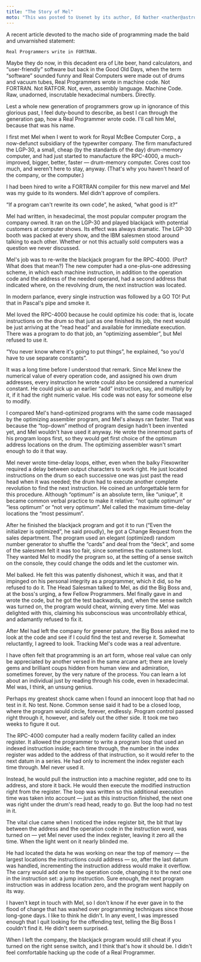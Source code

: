 ```yaml
---
title: "The Story of Mel"
moto: "This was posted to Usenet by its author, Ed Nather <nather@astro.as.utexas.edu>, on May 21, 1983."
---
```


A recent article devoted to the macho side of programming
made the bald and unvarnished statement:

    Real Programmers write in FORTRAN.

Maybe they do now,
in this decadent era of
Lite beer, hand calculators, and “user-friendly” software
but back in the Good Old Days,
when the term “software” sounded funny
and Real Computers were made out of drums and vacuum tubes,
Real Programmers wrote in machine code.
Not FORTRAN. Not RATFOR. Not, even, assembly language.
Machine Code.
Raw, unadorned, inscrutable hexadecimal numbers.
Directly.

Lest a whole new generation of programmers
grow up in ignorance of this glorious past,
I feel duty-bound to describe,
as best I can through the generation gap,
how a Real Programmer wrote code.
I'll call him Mel,
because that was his name.

I first met Mel when I went to work for Royal McBee Computer Corp.,
a now-defunct subsidiary of the typewriter company.
The firm manufactured the LGP-30,
a small, cheap (by the standards of the day)
drum-memory computer,
and had just started to manufacture
the RPC-4000, a much-improved,
bigger, better, faster — drum-memory computer.
Cores cost too much,
and weren't here to stay, anyway.
(That's why you haven't heard of the company,
or the computer.)

I had been hired to write a FORTRAN compiler
for this new marvel and Mel was my guide to its wonders.
Mel didn't approve of compilers.

“If a program can't rewrite its own code”,
he asked, “what good is it?”

Mel had written,
in hexadecimal,
the most popular computer program the company owned.
It ran on the LGP-30
and played blackjack with potential customers
at computer shows.
Its effect was always dramatic.
The LGP-30 booth was packed at every show,
and the IBM salesmen stood around
talking to each other.
Whether or not this actually sold computers
was a question we never discussed.

Mel's job was to re-write
the blackjack program for the RPC-4000.
(Port? What does that mean?)
The new computer had a one-plus-one
addressing scheme,
in which each machine instruction,
in addition to the operation code
and the address of the needed operand,
had a second address that indicated where, on the revolving drum,
the next instruction was located.

In modern parlance,
every single instruction was followed by a GO TO!
Put that in Pascal's pipe and smoke it.

Mel loved the RPC-4000
because he could optimize his code:
that is, locate instructions on the drum
so that just as one finished its job,
the next would be just arriving at the “read head”
and available for immediate execution.
There was a program to do that job,
an “optimizing assembler”,
but Mel refused to use it.

“You never know where it's going to put things”,
he explained, “so you'd have to use separate constants”.

It was a long time before I understood that remark.
Since Mel knew the numerical value
of every operation code,
and assigned his own drum addresses,
every instruction he wrote could also be considered
a numerical constant.
He could pick up an earlier “add” instruction, say,
and multiply by it,
if it had the right numeric value.
His code was not easy for someone else to modify.

I compared Mel's hand-optimized programs
with the same code massaged by the optimizing assembler program,
and Mel's always ran faster.
That was because the “top-down” method of program design
hadn't been invented yet,
and Mel wouldn't have used it anyway.
He wrote the innermost parts of his program loops first,
so they would get first choice
of the optimum address locations on the drum.
The optimizing assembler wasn't smart enough to do it that way.

Mel never wrote time-delay loops, either,
even when the balky Flexowriter
required a delay between output characters to work right.
He just located instructions on the drum
so each successive one was just past the read head
when it was needed;
the drum had to execute another complete revolution
to find the next instruction.
He coined an unforgettable term for this procedure.
Although “optimum” is an absolute term,
like “unique”, it became common verbal practice
to make it relative:
“not quite optimum” or “less optimum”
or “not very optimum”.
Mel called the maximum time-delay locations
the “most pessimum”.

After he finished the blackjack program
and got it to run
(“Even the initializer is optimized”,
he said proudly),
he got a Change Request from the sales department.
The program used an elegant (optimized)
random number generator
to shuffle the “cards” and deal from the “deck”,
and some of the salesmen felt it was too fair,
since sometimes the customers lost.
They wanted Mel to modify the program
so, at the setting of a sense switch on the console,
they could change the odds and let the customer win.

Mel balked.
He felt this was patently dishonest,
which it was,
and that it impinged on his personal integrity as a programmer,
which it did,
so he refused to do it.
The Head Salesman talked to Mel,
as did the Big Boss and, at the boss's urging,
a few Fellow Programmers.
Mel finally gave in and wrote the code,
but he got the test backwards,
and, when the sense switch was turned on,
the program would cheat, winning every time.
Mel was delighted with this,
claiming his subconscious was uncontrollably ethical,
and adamantly refused to fix it.

After Mel had left the company for greener pa$ture$,
the Big Boss asked me to look at the code
and see if I could find the test and reverse it.
Somewhat reluctantly, I agreed to look.
Tracking Mel's code was a real adventure.

I have often felt that programming is an art form,
whose real value can only be appreciated
by another versed in the same arcane art;
there are lovely gems and brilliant coups
hidden from human view and admiration, sometimes forever,
by the very nature of the process.
You can learn a lot about an individual
just by reading through his code,
even in hexadecimal.
Mel was, I think, an unsung genius.

Perhaps my greatest shock came
when I found an innocent loop that had no test in it.
No test. None.
Common sense said it had to be a closed loop,
where the program would circle, forever, endlessly.
Program control passed right through it, however,
and safely out the other side.
It took me two weeks to figure it out.

The RPC-4000 computer had a really modern facility
called an index register.
It allowed the programmer to write a program loop
that used an indexed instruction inside;
each time through,
the number in the index register
was added to the address of that instruction,
so it would refer
to the next datum in a series.
He had only to increment the index register
each time through.
Mel never used it.

Instead, he would pull the instruction into a machine register,
add one to its address,
and store it back.
He would then execute the modified instruction
right from the register.
The loop was written so this additional execution time
was taken into account —
just as this instruction finished,
the next one was right under the drum's read head,
ready to go.
But the loop had no test in it.

The vital clue came when I noticed
the index register bit,
the bit that lay between the address
and the operation code in the instruction word,
was turned on —
yet Mel never used the index register,
leaving it zero all the time.
When the light went on it nearly blinded me.

He had located the data he was working on
near the top of memory —
the largest locations the instructions could address —
so, after the last datum was handled,
incrementing the instruction address
would make it overflow.
The carry would add one to the
operation code, changing it to the next one in the instruction set:
a jump instruction.
Sure enough, the next program instruction was
in address location zero,
and the program went happily on its way.

I haven't kept in touch with Mel,
so I don't know if he ever gave in to the flood of
change that has washed over programming techniques
since those long-gone days.
I like to think he didn't.
In any event,
I was impressed enough that I quit looking for the
offending test,
telling the Big Boss I couldn't find it.
He didn't seem surprised.

When I left the company,
the blackjack program would still cheat
if you turned on the right sense switch,
and I think that's how it should be.
I didn't feel comfortable
hacking up the code of a Real Programmer.
